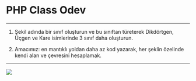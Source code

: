 # PHP Class Odev

---


1. Şekil adında bir sınıf oluşturun ve bu sınıftan türeterek Dikdörtgen, Üçgen ve Kare isimlerinde 3 sınıf daha oluşturun.

2. Amacımız: en mantıklı yoldan daha az kod yazarak, her şeklin özelinde kendi alan ve çevresini hesaplamak.



---



![](image.png)